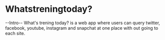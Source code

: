 # Whatstreningtoday? 

--Intro--
What's trening today? is a web app where users can query  twitter, facebook, youtube, instagram and snapchat at one place with out going to each site.
